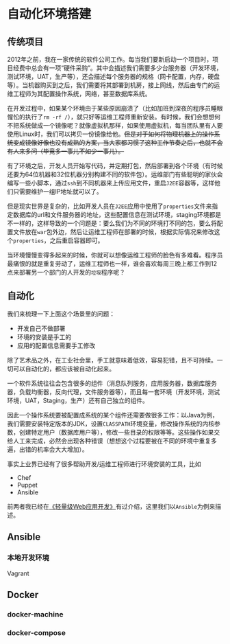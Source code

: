 # 自动化环境搭建

## 传统项目

2012年之前，我在一家传统的软件公司工作。每当我们要新启动一个项目时，项目经费中总会有一项“硬件采购”。其中会描述我们需要多少台服务器（开发环境，测试环境，UAT，生产等），还会描述每个服务器的规格（网卡配置，内存，硬盘等）。当机器购买到之后，我们需要将其部署到机房，接上网线，然后由专门的运维工程师为其配置操作系统，网络，甚至数据库系统。

在开发过程中，如果某个环境由于某些原因崩溃了（比如加班到深夜的程序员睡眼惺忪的执行了`rm -rf /`），就只好等运维工程师重新安装。有时候，我们会想想何不把系统做成一个镜像呢？就像虚拟机那样，如果使用虚拟机，每当团队里有人要使用Linux时，我们可以拷贝一份镜像给他。<del>但是对于如何将物理机器上的操作系统变成镜像好像也没有成熟的方案，当大家都习惯了这种工作节奏之后，也就不会有人来多问（毕竟多一事儿不如少一事儿）。</del>

有了环境之后，开发人员开始写代码，并定期打包，然后部署到各个环境（有时候还要为64位机器和32位机器分别构建不同的软件包）。运维部门有些聪明的家伙会编写一些小脚本，通过`ssh`到不同机器来上传应用文件，重启`J2EE`容器等，这样他们只需要维护一组IP地址就可以了。

但是现实世界是复杂的，比如开发人员在`J2EE`应用中使用了`properties`文件来指定数据库的url和文件服务器的地址，这些配置信息在测试环境，staging环境都是不一样的，这样导致的一个问题是：要么我们为不同的环境打不同的包，要么将配置文件放在`war`包外边，然后让运维工程师在部署的时候，根据实际情况来修改这个`properties`，之后重启容器即可。

当环境慢慢变得多起来的时候，你就可以想像运维工程师的脸色有多难看。程序员最痛恨的就是重复劳动了，运维工程师也一样，谁会喜欢每周三晚上都工作到12点来部署另一个部门的人开发的`垃圾`程序呢？

## 自动化

我们来梳理一下上面这个场景里的问题：

-  开发自己不做部署
-  环境的安装是手工的
-  应用的配置信息需要手工修改

除了艺术品之外，在工业社会里，手工就意味着低效，容易犯错，且不可持续。一切可以自动化的，都应该被自动化起来。

一个软件系统往往会包含很多的组件（消息队列服务，应用服务器，数据库服务器，负载均衡器，反向代理，文件服务器等），而且每一套环境（开发环境，测试环境，UAT，Staging，生产）还有自己独立的组件。

因此一个操作系统要被配置成系统的某个组件还需要做很多工作：以Java为例，我们需要安装特定版本的JDK，设置`CLASSPATH`环境变量，修改操作系统的内核参数，创建特定用户（数据库用户等），修改一些目录的权限等等。这些操作如果交给人工来完成，必然会出现各种错误（想想这个过程要被在不同的环境中重复多遍，出错的机率会大大增加）。

事实上业界已经有了很多帮助开发/运维工程师进行环境安装的工具，比如

-  Chef
-  Puppet
-  Ansible

前两者我已经在[《轻量级Web应用开发》](http://book.douban.com/subject/26585461/)有过介绍，这里我们以`Ansible`为例来描述。

## Ansible

### 本地开发环境
Vagrant

## Docker

### docker-machine

### docker-compose

